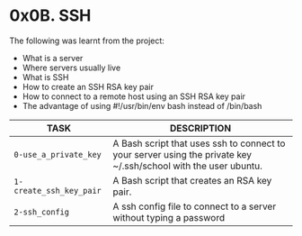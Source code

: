 # 0x0B. SSH

The following was learnt from the project:

- What is a server
- Where servers usually live
- What is SSH
- How to create an SSH RSA key pair
- How to connect to a remote host using an SSH RSA key pair
- The advantage of using #!/usr/bin/env bash instead of /bin/bash

TASK | DESCRIPTION
--- | ---
`0-use_a_private_key` | A Bash script that uses ssh to connect to your server using the private key ~/.ssh/school with the user ubuntu.
`1-create_ssh_key_pair` | A Bash script that creates an RSA key pair.
`2-ssh_config` | A ssh config file to connect to a server without typing a password